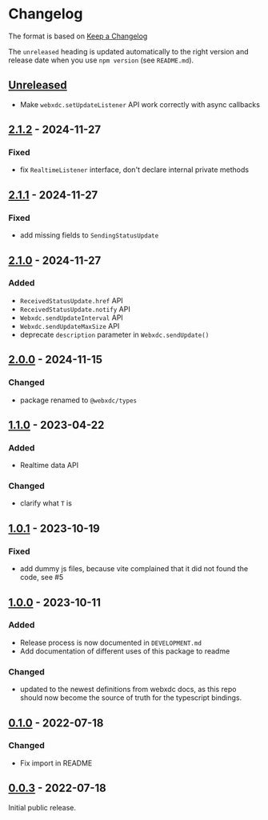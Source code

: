 # Changelog

The format is based on [Keep a Changelog](http://keepachangelog.com/en/1.0.0/)

The `unreleased` heading is updated automatically to the right version and
release date when you use `npm version` (see `README.md`).

## [Unreleased]

- Make `webxdc.setUpdateListener` API work correctly with async callbacks

## [2.1.2][] - 2024-11-27

### Fixed

- fix `RealtimeListener` interface, don't declare internal private methods

## [2.1.1][] - 2024-11-27

### Fixed

- add missing fields to `SendingStatusUpdate`

## [2.1.0][] - 2024-11-27

### Added

- `ReceivedStatusUpdate.href` API
- `ReceivedStatusUpdate.notify` API
- `Webxdc.sendUpdateInterval` API
- `Webxdc.sendUpdateMaxSize` API
- deprecate `description` parameter in `Webxdc.sendUpdate()`

## [2.0.0][] - 2024-11-15

### Changed

- package renamed to `@webxdc/types`

## [1.1.0] - 2023-04-22

### Added

- Realtime data API

### Changed

- clarify what `T` is

## [1.0.1] - 2023-10-19

### Fixed

- add dummy js files, because vite complained that it did not found the code, see #5

## [1.0.0] - 2023-10-11

### Added

- Release process is now documented in `DEVELOPMENT.md`
- Add documentation of different uses of this package to readme

### Changed

- updated to the newest definitions from webxdc docs, as this repo should now become the source of truth for the typescript bindings. 

## [0.1.0] - 2022-07-18

### Changed

- Fix import in README

## [0.0.3] - 2022-07-18

Initial public release.


[Unreleased]: https://github.com/webxdc/webxdc-types/compare/v2.1.2...HEAD
[2.1.2]: https://github.com/webxdc/webxdc-types/compare/v2.1.1...v2.1.2
[2.1.1]: https://github.com/webxdc/webxdc-types/compare/v2.1.0...v2.1.1
[2.1.0]: https://github.com/webxdc/webxdc-types/compare/v2.0.0...v2.1.0
[2.0.0]: https://github.com/webxdc/webxdc-types/compare/v1.1.0...v2.0.0
[1.1.0]: https://github.com/webxdc/webxdc-types/compare/v1.0.1...v1.1.0
[1.0.1]: https://github.com/webxdc/webxdc-types/compare/v1.0.0...v1.0.1
[1.0.0]: https://github.com/webxdc/webxdc-types/tree/v1.0.0
[0.1.0]: https://github.com/webxdc/webxdc-types/tree/v0.1.0
[0.0.3]: https://github.com/webxdc/webxdc-types/tree/v0.0.3
